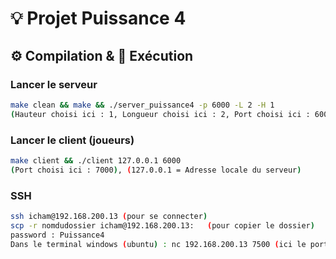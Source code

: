 # 💡 Projet Puissance 4 


## ⚙️ Compilation & 🚀 Exécution

### Lancer le serveur
```bash
make clean && make && ./server_puissance4 -p 6000 -L 2 -H 1
(Hauteur choisi ici : 1, Longueur choisi ici : 2, Port choisi ici : 6000)
```

### Lancer le client (joueurs)

```bash
make client && ./client 127.0.0.1 6000
(Port choisi ici : 7000), (127.0.0.1 = Adresse locale du serveur)
```

### SSH
```bash
ssh icham@192.168.200.13 (pour se connecter)
scp -r nomdudossier icham@192.168.200.13:   (pour copier le dossier)
password : Puissance4
Dans le terminal windows (ubuntu) : nc 192.168.200.13 7500 (ici le port choisi est 7500)
```
